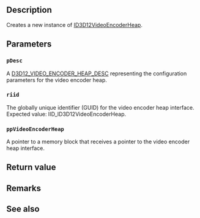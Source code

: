 ## Description

Creates a new instance of [ID3D12VideoEncoderHeap](https://learn.microsoft.com/windows/win32/api/d3d12video/nn-d3d12video-id3d12videoencoderheap).

## Parameters

### `pDesc`

A [D3D12_VIDEO_ENCODER_HEAP_DESC](https://learn.microsoft.com/windows/win32/api/d3d12video/ns-d3d12video-d3d12_video_encoder_heap_desc) representing the configuration parameters for the video encoder heap.

### `riid`

The globally unique identifier (GUID) for the video encoder heap interface. Expected value: IID_ID3D12VideoEncoderHeap.

### `ppVideoEncoderHeap`

A pointer to a memory block that receives a pointer to the video encoder heap interface.

## Return value

## Remarks

## See also